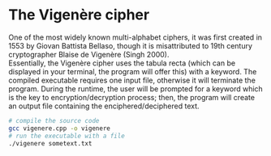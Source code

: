 # The Vigenère cipher 
One of the most widely known multi-alphabet ciphers, it was first created in 1553 by Giovan Battista Bellaso, though it is misattributed to 19th century cryptographer Blaise de Vigenère (Singh 2000).  
Essentially, the Vigenère cipher uses the tabula recta (which can be displayed in your terminal, the program will offer this) with a keyword.
The compiled executable requires one input file, otherwise it will terminate the program. During the runtime, the user will be prompted for a keyword which is the key to encryption/decryption process; then, the program will create an output file containing the enciphered/deciphered text.
```bash
# compile the source code
gcc vigenere.cpp -o vigenere
# run the executable with a file
./vigenere sometext.txt
```
